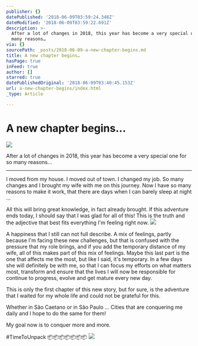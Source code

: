 ```yaml
---
publisher: {}
datePublished: '2018-06-09T03:59:24.348Z'
dateModified: '2018-06-09T03:59:22.691Z'
description: >-
  After a lot of changes in 2018, this year has become a very special one for so
  many reasons…
via: {}
sourcePath: _posts/2018-06-09-a-new-chapter-begins.md
title: A new chapter begins…
hasPage: true
inFeed: true
author: []
starred: true
datePublishedOriginal: '2018-06-09T03:40:45.153Z'
url: a-new-chapter-begins/index.html
_type: Article

---
```

# A new chapter begins...
![](https://the-grid-user-content.s3-us-west-2.amazonaws.com/5297319a-8563-48d7-8ee2-f23db5ebe582.jpg)

After a lot of changes in 2018, this year has become a very special one for so many reasons...

---

I moved from my house. I moved out of town. I changed my job. So many changes and I brought my wife with me on this journey. Now I have so many reasons to make it work, that there are days when I can barely sleep at night ...

All this will bring great knowledge, in fact already brought. If this adventure ends today, I should say that I was glad for all of this! This is the truth and the adjective that best fits everything I'm feeling right now.
![](https://the-grid-user-content.s3-us-west-2.amazonaws.com/b1843c43-25a8-4887-882e-3d5509c173eb.jpg)

A happiness that I still can not full describe. A mix of feelings, partly because I'm facing these new challenges, but that is confused with the pressure that my role brings, and if you add the temporary distance of my wife, all of this makes part of this mix of feelings. Maybe this last part is the one that affects me the most, but like I said, it's temporary. In a few days she will definitely be with me, so that I can focus my efforts on what matters most, transform and ensure that the lives I will now be responsible for continue to progress, evolve and get mature every new day.

This is only the first chapter of this new story, but for sure, is the adventure that I waited for my whole life and could not be grateful for this.

Whether in São Caetano or in São Paulo ... Cities that are conquering me daily and I hope to do the same for them!

My goal now is to conquer more and more.

\#TimeToUnpack 📦📦📦📦📦📦📦
![](https://the-grid-user-content.s3-us-west-2.amazonaws.com/ab1f0952-0ee8-4f60-bf32-12ca18686980.jpg)